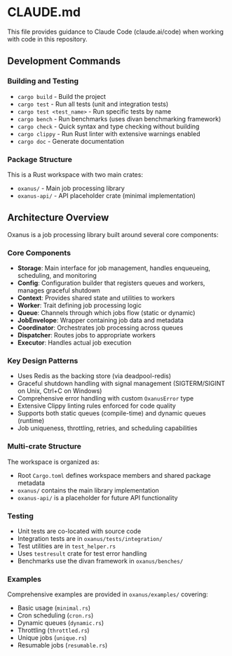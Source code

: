 # CLAUDE.md

This file provides guidance to Claude Code (claude.ai/code) when working with code in this repository.

## Development Commands

### Building and Testing

- `cargo build` - Build the project
- `cargo test` - Run all tests (unit and integration tests)
- `cargo test <test_name>` - Run specific tests by name
- `cargo bench` - Run benchmarks (uses divan benchmarking framework)
- `cargo check` - Quick syntax and type checking without building
- `cargo clippy` - Run Rust linter with extensive warnings enabled
- `cargo doc` - Generate documentation

### Package Structure

This is a Rust workspace with two main crates:

- `oxanus/` - Main job processing library
- `oxanus-api/` - API placeholder crate (minimal implementation)

## Architecture Overview

Oxanus is a job processing library built around several core components:

### Core Components

- **Storage**: Main interface for job management, handles enqueueing, scheduling, and monitoring
- **Config**: Configuration builder that registers queues and workers, manages graceful shutdown
- **Context**: Provides shared state and utilities to workers
- **Worker**: Trait defining job processing logic
- **Queue**: Channels through which jobs flow (static or dynamic)
- **JobEnvelope**: Wrapper containing job data and metadata
- **Coordinator**: Orchestrates job processing across queues
- **Dispatcher**: Routes jobs to appropriate workers
- **Executor**: Handles actual job execution

### Key Design Patterns

- Uses Redis as the backing store (via deadpool-redis)
- Graceful shutdown handling with signal management (SIGTERM/SIGINT on Unix, Ctrl+C on Windows)
- Comprehensive error handling with custom `OxanusError` type
- Extensive Clippy linting rules enforced for code quality
- Supports both static queues (compile-time) and dynamic queues (runtime)
- Job uniqueness, throttling, retries, and scheduling capabilities

### Multi-crate Structure

The workspace is organized as:

- Root `Cargo.toml` defines workspace members and shared package metadata
- `oxanus/` contains the main library implementation
- `oxanus-api/` is a placeholder for future API functionality

### Testing

- Unit tests are co-located with source code
- Integration tests are in `oxanus/tests/integration/`
- Test utilities are in `test_helper.rs`
- Uses `testresult` crate for test error handling
- Benchmarks use the divan framework in `oxanus/benches/`

### Examples

Comprehensive examples are provided in `oxanus/examples/` covering:

- Basic usage (`minimal.rs`)
- Cron scheduling (`cron.rs`)
- Dynamic queues (`dynamic.rs`)
- Throttling (`throttled.rs`)
- Unique jobs (`unique.rs`)
- Resumable jobs (`resumable.rs`)
